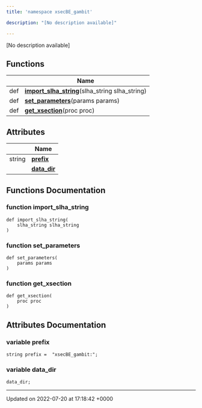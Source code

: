 ```yaml
---
title: 'namespace xsecBE_gambit'

description: "[No description available]"

---
```







[No description available]

## Functions

|                | Name           |
| -------------- | -------------- |
| def | **[import_slha_string](/documentation/code/namespaces/namespacexsecbe__gambit/#function-import-slha-string)**(slha_string slha_string) |
| def | **[set_parameters](/documentation/code/namespaces/namespacexsecbe__gambit/#function-set-parameters)**(params params) |
| def | **[get_xsection](/documentation/code/namespaces/namespacexsecbe__gambit/#function-get-xsection)**(proc proc) |

## Attributes

|                | Name           |
| -------------- | -------------- |
| string | **[prefix](/documentation/code/namespaces/namespacexsecbe__gambit/#variable-prefix)**  |
| | **[data_dir](/documentation/code/namespaces/namespacexsecbe__gambit/#variable-data-dir)**  |


## Functions Documentation

### function import_slha_string

```
def import_slha_string(
    slha_string slha_string
)
```


### function set_parameters

```
def set_parameters(
    params params
)
```


### function get_xsection

```
def get_xsection(
    proc proc
)
```



## Attributes Documentation

### variable prefix

```
string prefix =  "xsecBE_gambit:";
```


### variable data_dir

```
data_dir;
```





-------------------------------

Updated on 2022-07-20 at 17:18:42 +0000